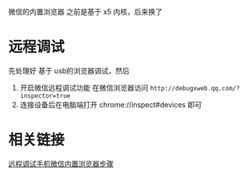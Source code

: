 微信的内置浏览器
之前是基于 x5 内核，后来换了


# 远程调试
先处理好 基于 usb的浏览器调试，然后 

1. 开启微信远程调试功能
在微信浏览器访问 `http://debugxweb.qq.com/?inspector=true`
2. 连接设备后在电脑端打开 chrome://inspect#devices 即可


# 相关链接
[远程调试手机微信内置浏览器步骤](https://cloud.tencent.com/developer/article/2006450)

